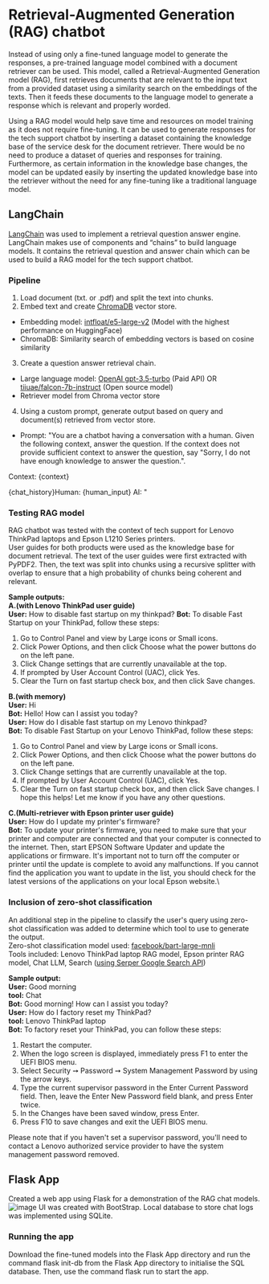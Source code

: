 # Retrieval-Augmented Generation (RAG) chatbot
Instead of using only a fine-tuned language model to generate the responses, a pre-trained language model combined with a document retriever can be used. This model, called a Retrieval-Augmented Generation model (RAG), first retrieves documents that are relevant to the input text from a provided dataset using a similarity search on the embeddings of the texts. Then it feeds these documents to the language model to generate a response which is relevant and properly worded. 

Using a RAG model would help save time and resources on model training as it does not require fine-tuning. It can be used to generate responses for the tech support chatbot by inserting a dataset containing the knowledge base of the service desk for the document retriever. There would be no need to produce a dataset of queries and responses for training. Furthermore, as certain information in the knowledge base changes, the model can be updated easily by inserting the updated knowledge base into the retriever without the need for any fine-tuning like a traditional language model.

## LangChain
[LangChain](https://python.langchain.com) was used to implement a retrieval question answer engine. LangChain makes use of components and “chains” to build language models. It contains the retrieval question and answer chain which can be used to build a RAG model for the tech support chatbot. 

### Pipeline
1. Load document (txt. or .pdf) and split the text into chunks.
2. Embed text and create [ChromaDB](https://www.trychroma.com) vector store.
- Embedding model: [intfloat/e5-large-v2](https://huggingface.co/intfloat/e5-large-v2) (Model with the highest performance on HuggingFace)
- ChromaDB: Similarity search of embedding vectors is based on cosine similarity
3. Create a question answer retrieval chain.
- Large language model: [OpenAI gpt-3.5-turbo](https://platform.openai.com/) (Paid API) OR [tiiuae/falcon-7b-instruct](https://huggingface.co/tiiuae/falcon-7b-instruct) (Open source model)
- Retriever model from Chroma vector store
4. Using a custom prompt, generate output based on query and document(s) retrieved from vector store.
- Prompt: "You are a chatbot having a conversation with a human.
Given the following context, answer the question. If the context does not provide sufficient context to answer the question, say "Sorry, I do not have enough knowledge to answer the question.".

Context:
{context}

{chat_history}Human: {human_input}
AI: "

### Testing RAG model
RAG chatbot was tested with the context of tech support for Lenovo ThinkPad laptops and Epson L1210 Series printers.\
User guides for both products were used as the knowledge base for document retrieval. The text of the user guides were first extracted with PyPDF2. Then, the text was split into chunks using a recursive splitter with overlap to ensure that a high probability of chunks being coherent and relevant.

**Sample outputs:**\
**A.(with Lenovo ThinkPad user guide)**\
**User:** How to disable fast startup on my thinkpad?
**Bot:** To disable Fast Startup on your ThinkPad, follow these steps:

1. Go to Control Panel and view by Large icons or Small icons.
2. Click Power Options, and then click Choose what the power buttons do on the left pane.
3. Click Change settings that are currently unavailable at the top.
4. If prompted by User Account Control (UAC), click Yes.
5. Clear the Turn on fast startup check box, and then click Save changes.

**B.(with memory)**\
**User:** Hi\
**Bot:** Hello! How can I assist you today?\
**User:** How do I disable fast startup on my Lenovo thinkpad?\
**Bot:** To disable Fast Startup on your Lenovo ThinkPad, follow these steps:
1. Go to Control Panel and view by Large icons or Small icons.
2. Click Power Options, and then click Choose what the power buttons do on the left pane.
3. Click Change settings that are currently unavailable at the top.
4. If prompted by User Account Control (UAC), click Yes.
5. Clear the Turn on fast startup check box, and then click Save changes.
I hope this helps! Let me know if you have any other questions.

**C.(Multi-retriever with Epson printer user guide)**\
**User:** How do I update my printer's firmware?\
**Bot:** To update your printer's firmware, you need to make sure that your printer and computer are connected and that your computer is connected to the internet. Then, start EPSON Software Updater and update the applications or firmware. It's important not to turn off the computer or printer until the update is complete to avoid any malfunctions. If you cannot find the application you want to update in the list, you should check for the latest versions of the applications on your local Epson website.\

### Inclusion of zero-shot classification
An additional step in the pipeline to classify the user's query using zero-shot classification was added to determine which tool to use to generate the output.\
Zero-shot classification model used: [facebook/bart-large-mnli](https://huggingface.co/facebook/bart-large-mnli)\
Tools included: Lenovo ThinkPad laptop RAG model, Epson printer RAG model, Chat LLM, Search ([using Serper Google Search API](https://serper.dev/))

**Sample output:**\
**User:** Good morning\
**tool:** Chat\
**Bot:** Good morning! How can I assist you today?\
**User:** How do I factory reset my ThinkPad?\
**tool:** Lenovo ThinkPad laptop\
**Bot:** To factory reset your ThinkPad, you can follow these steps:
1. Restart the computer.
2. When the logo screen is displayed, immediately press F1 to enter the UEFI BIOS menu.
3. Select Security ➙ Password ➙ System Management Password by using the arrow keys.
4. Type the current supervisor password in the Enter Current Password field. Then, leave the Enter New Password field blank, and press Enter twice.
5. In the Changes have been saved window, press Enter.
6. Press F10 to save changes and exit the UEFI BIOS menu.

Please note that if you haven't set a supervisor password, you'll need to contact a Lenovo authorized service provider to have the system management password removed.

## Flask App
Created a web app using Flask for a demonstration of the RAG chat models.
![image](https://github.com/wwaihoe/RAG-chatbot/assets/91514179/4e0def7b-7915-4995-9e0d-234b6b6999d5)
UI was created with BootStrap.
Local database to store chat logs was implemented using SQLite.

### Running the app
Download the fine-tuned models into the Flask App directory and run the command flask init-db from the Flask App directory to initialise the SQL database. Then, use the command flask run to start the app.
